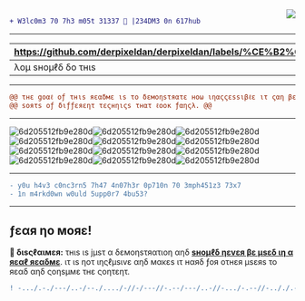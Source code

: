 <img align="right" src="https://user-images.githubusercontent.com/38112871/156041561-ce10121c-73f3-4522-8307-70ac9a92574e.gif">

```diff
+ W3lc0m3 70 7h3 m05t 31337 👾 |234DM3 0n 617hub
```

---

| https://github.com/derpixeldan/derpixeldan/labels/%CE%B2%CE%B1%CE%B4 | https://github.com/derpixeldan/derpixeldan/labels/g%CE%BF%CE%BF%CE%B4 |
|--------|--------|
| λομ sнομℓδ δο τнιs | ~~λομ sнομℓδη'τ δο τнιs~~ | 

---

```diff
@@ τнε gοαℓ οƒ τнιs яεαδмε ιs το δεмοηsτяατε нοω ιηαςςεssιβℓε ιτ ςαη βε το μsε αℓℓ @@
@@ sοяτs οƒ διƒƒεяεητ τεςнηιςs τнατ ℓοοκ ƒαηςλ. @@
```

---

![6d205512fb9e280d](https://user-images.githubusercontent.com/38112871/156020431-20fd7b24-0de3-4106-827a-af7cf6bd795b.gif)![6d205512fb9e280d](https://user-images.githubusercontent.com/38112871/156020431-20fd7b24-0de3-4106-827a-af7cf6bd795b.gif)![6d205512fb9e280d](https://user-images.githubusercontent.com/38112871/156020431-20fd7b24-0de3-4106-827a-af7cf6bd795b.gif)![6d205512fb9e280d](https://user-images.githubusercontent.com/38112871/156020431-20fd7b24-0de3-4106-827a-af7cf6bd795b.gif)![6d205512fb9e280d](https://user-images.githubusercontent.com/38112871/156020431-20fd7b24-0de3-4106-827a-af7cf6bd795b.gif)![6d205512fb9e280d](https://user-images.githubusercontent.com/38112871/156020431-20fd7b24-0de3-4106-827a-af7cf6bd795b.gif)![6d205512fb9e280d](https://user-images.githubusercontent.com/38112871/156020431-20fd7b24-0de3-4106-827a-af7cf6bd795b.gif)![6d205512fb9e280d](https://user-images.githubusercontent.com/38112871/156020431-20fd7b24-0de3-4106-827a-af7cf6bd795b.gif)![6d205512fb9e280d](https://user-images.githubusercontent.com/38112871/156020431-20fd7b24-0de3-4106-827a-af7cf6bd795b.gif)![6d205512fb9e280d](https://user-images.githubusercontent.com/38112871/156020431-20fd7b24-0de3-4106-827a-af7cf6bd795b.gif)![6d205512fb9e280d](https://user-images.githubusercontent.com/38112871/156020431-20fd7b24-0de3-4106-827a-af7cf6bd795b.gif)![6d205512fb9e280d](https://user-images.githubusercontent.com/38112871/156020431-20fd7b24-0de3-4106-827a-af7cf6bd795b.gif)

---

```diff
- y0u h4v3 c0nc3rn5 7h47 4n07h3r 0p710n 70 3mph451z3 73x7
- 1n m4rkd0wn w0uld 5upp0r7 4bu53?
```

---

## ƒεαя ηο мοяε!

**🥏 διsςℓαιмεя:** τнιs ιs jμsτ α δεмοηsτяατιοη αηδ **[sнομℓδ ηεvεя βε μsεδ ιη α яεαℓ яεαδмε](https://github.com/derpixeldan/)**. ιτ ιs ηοτ ιηςℓμsιvε αηδ мακεs ιτ нαяδ ƒοя οτнεя μsεяs το яεαδ αηδ ςοηsμмε τнε ςοητεητ.


```diff
! -.../.-./---/..-/--./..../-//-/---//-.--/---/..-//-.../-.--//-.././.-./.--./../-..-/./.-../-../.-/-.////
```

